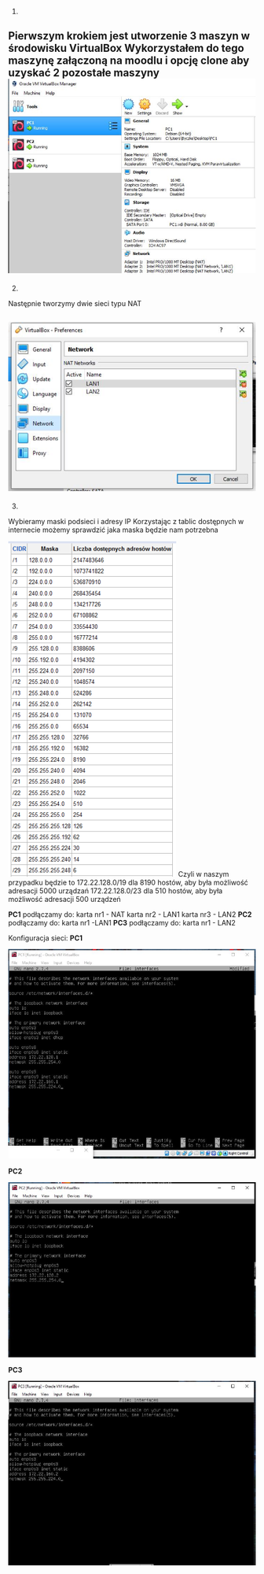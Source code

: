 1.
Pierwszym krokiem jest utworzenie 3 maszyn w środowisku VirtualBox
Wykorzystałem do tego maszynę załączoną na moodlu i opcję clone aby uzyskać 2 pozostałe maszyny
![](part2.JPG)
-------------------------------
2.
Następnie tworzymy dwie sieci typu NAT

![](part1.JPG)
-------------------------------
3.

Wybieramy maski podsieci i adresy IP
Korzystając z tablic dostępnych w internecie możemy sprawdzić jaka maska będzie nam potrzebna

![](maska_podsieci.png)
 Czyli w naszym przypadku będzie to 
 172.22.128.0/19 dla 8190 hostów, aby była możliwość adresacji 5000 urządzań
 172.22.128.0/23 dla 510  hostów, aby była możliwość adresacji 500  urządzeń
 
 
 **PC1** podłączamy do:
 karta nr1 - NAT
 karta nr2 - LAN1
 karta nr3 - LAN2
 **PC2** podłączamy do:
 karta nr1 -LAN1
 **PC3** podłączamy do:
 karta nr1 - LAN2
 
 Konfiguracja sieci:
  **PC1**
  
  ![](part3.JPG)
  
  **PC2**
  
  ![](part4.JPG)
  
  **PC3**
  
  ![](part5.JPG)
